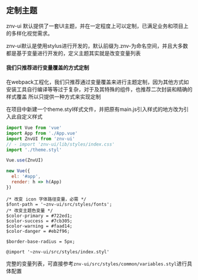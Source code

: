 ## 定制主题

znv-ui 默认提供了一套UI主题，并在一定程度上可以定制，已满足业务和项目上的多样化视觉需求。

znv-ui默认是使用stylus进行开发的，默认前缀为.znv-为命名空间，并且大多数都是基于变量进行开发的，定义主题其实就是改变变量列表

#### 我们只推荐进行变量覆盖的方式定制

在webpack工程化，我们只推荐通过变量覆盖来进行主题定制，因为其他方式如安装工具自行编译等等过于复杂，对于及其特殊的组件，也推荐二次封装和精确的样式覆盖
所以只提供一种方式来实现定制

在项目中新建一个theme.styl样式文件，并把原有main.js引入样式的地方改为引入此自定义样式

```javascript
import Vue from 'vue'
import App from './App.vue'
import ZnvUI from 'znv-ui'
// - import 'znv-ui/lib/styles/index.css'
import './theme.styl'

Vue.use(ZnvUI)

new Vue({
  el: '#app',
  render: h => h(App)
})
```

```stylus
/* 改变 icon 字体路径变量，必需 */
$font-path = '~znv-ui/src/styles/fonts';
/* 改变主题色变量 */
$color-primary = #722ed1;
$color-success = #7cb305;
$color-warning = #faad14;
$color-danger = #eb2f96;

$border-base-radius = 5px;

@import '~znv-ui/src/styles/index.styl'
```

完整的变量列表，可直接参考`znv-ui/src/styles/common/variables.styl`进行具体配置
